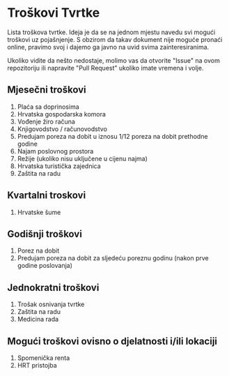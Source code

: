 # Troškovi Tvrtke
Lista troškova tvrtke. Ideja je da se na jednom mjestu navedu svi mogući troškovi uz pojašnjenje. S obzirom da takav dokument nije moguće pronaći online, pravimo svoj i dajemo ga javno na uvid svima zainteresiranima. 

Ukoliko vidite da nešto nedostaje, molimo vas da otvorite "Issue" na ovom repozitoriju ili napravite "Pull Request" ukoliko imate vremena i volje. 

## Mjesečni troškovi 
1. Plaća sa doprinosima
2. Hrvatska gospodarska komora 
3. Vođenje žiro računa
4. Knjigovodstvo / računovodstvo
5. Predujam poreza na dobit u iznosu 1/12 poreza na dobit prethodne godine
6. Najam poslovnog prostora
7. Režije (ukoliko nisu uključene u cijenu najma)
8. Hrvatska turistička zajednica
9. Zaštita na radu

## Kvartalni troskovi
1. Hrvatske šume

## Godišnji troškovi 
1. Porez na dobit
2. Predujam poreza na dobit za sljedeću poreznu godinu (nakon prve godine poslovanja)

## Jednokratni troškovi 
1. Trošak osnivanja tvrtke 
2. Zaštita na radu
3. Medicina rada

## Mogući troškovi ovisno o djelatnosti i/ili lokaciji
1. Spomenička renta
2. HRT pristojba
